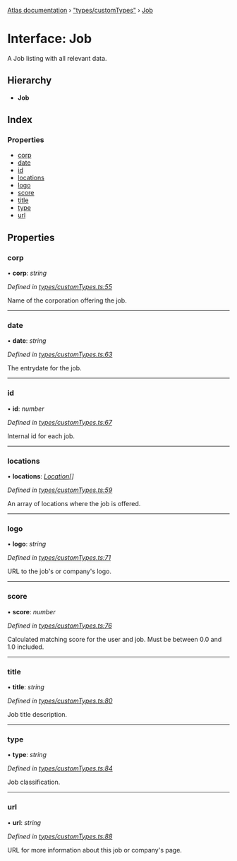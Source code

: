 [Atlas documentation](../globals.md) › ["types/customTypes"](../modules/_types_customtypes_.md) › [Job](_types_customtypes_.job.md)

# Interface: Job

A Job listing with all relevant data.

## Hierarchy

* **Job**

## Index

### Properties

* [corp](_types_customtypes_.job.md#corp)
* [date](_types_customtypes_.job.md#date)
* [id](_types_customtypes_.job.md#id)
* [locations](_types_customtypes_.job.md#locations)
* [logo](_types_customtypes_.job.md#logo)
* [score](_types_customtypes_.job.md#score)
* [title](_types_customtypes_.job.md#title)
* [type](_types_customtypes_.job.md#type)
* [url](_types_customtypes_.job.md#url)

## Properties

###  corp

• **corp**: *string*

*Defined in [types/customTypes.ts:55](https://github.com/chronark/atlas/blob/137d647/src/types/customTypes.ts#L55)*

Name of the corporation offering the job.

___

###  date

• **date**: *string*

*Defined in [types/customTypes.ts:63](https://github.com/chronark/atlas/blob/137d647/src/types/customTypes.ts#L63)*

The entrydate for the job.

___

###  id

• **id**: *number*

*Defined in [types/customTypes.ts:67](https://github.com/chronark/atlas/blob/137d647/src/types/customTypes.ts#L67)*

Internal id for each job.

___

###  locations

• **locations**: *[Location](../modules/_types_customtypes_.md#location)[]*

*Defined in [types/customTypes.ts:59](https://github.com/chronark/atlas/blob/137d647/src/types/customTypes.ts#L59)*

An array of locations where the job is offered.

___

###  logo

• **logo**: *string*

*Defined in [types/customTypes.ts:71](https://github.com/chronark/atlas/blob/137d647/src/types/customTypes.ts#L71)*

URL to the job's or company's logo.

___

###  score

• **score**: *number*

*Defined in [types/customTypes.ts:76](https://github.com/chronark/atlas/blob/137d647/src/types/customTypes.ts#L76)*

Calculated matching score for the user and job.
Must be between 0.0 and 1.0 included.

___

###  title

• **title**: *string*

*Defined in [types/customTypes.ts:80](https://github.com/chronark/atlas/blob/137d647/src/types/customTypes.ts#L80)*

Job title description.

___

###  type

• **type**: *string*

*Defined in [types/customTypes.ts:84](https://github.com/chronark/atlas/blob/137d647/src/types/customTypes.ts#L84)*

Job classification.

___

###  url

• **url**: *string*

*Defined in [types/customTypes.ts:88](https://github.com/chronark/atlas/blob/137d647/src/types/customTypes.ts#L88)*

URL for more information about this job or company's page.
